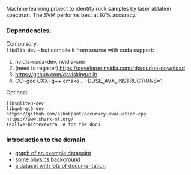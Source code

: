 Machine learning project to identify rock samples by laser ablation spectrum.
The SVM performs best at 97% accuracy.


### Dependencies.
Compulsory:  
`libdlib-dev` - but compile it from source with cuda support:  
1. nvidia-cuda-dev, nvidia-smi
2. (need to register) https://developer.nvidia.com/rdp/cudnn-download
3. https://github.com/davisking/dlib
4. CC=gcc CXX=g++ cmake .. -DUSE_AVX_INSTRUCTIONS=1

Optional:

    libsqlite3-dev
    libqwt-qt5-dev
    https://github.com/ashokpant/accuracy-evaluation-cpp
    https://www.shark-ml.org/
    texlive-bibtexextra  # for the docs


### Introduction to the domain

- [graph of an example datapoint](https://physics.nist.gov/cgi-bin/ASD/lines1.pl?compositionCu&spectra=Cu&low_w=180&limits_type=0&upp_w=961&show_av=2&unit=1&resolution=1&temp=1&eden=1e17&libs=1)
- [some physics background](https://www.nist.gov/pml/atomic-spectroscopy-compendium-basic-ideas-notation-data-and-formulas/atomic-spectroscopy)
- [a dataset with lots of documentation](https://www.nist.gov/pml/atomic-spectra-database)
